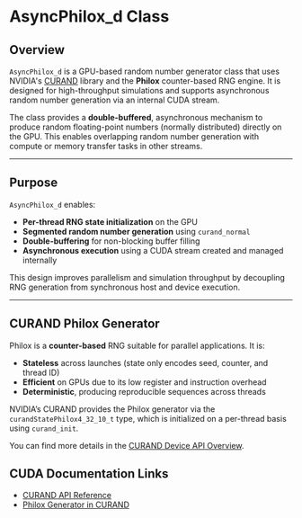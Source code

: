 # AsyncPhilox_d Class

## Overview

`AsyncPhilox_d` is a GPU-based random number generator class that uses NVIDIA's [CURAND](https://docs.nvidia.com/cuda/curand/index.html) library and the **Philox** counter-based RNG engine. It is designed for high-throughput simulations and supports asynchronous random number generation via an internal CUDA stream.

The class provides a **double-buffered**, asynchronous mechanism to produce random floating-point numbers (normally distributed) directly on the GPU. This enables overlapping random number generation with compute or memory transfer tasks in other streams.

---

## Purpose

`AsyncPhilox_d` enables:

- **Per-thread RNG state initialization** on the GPU
- **Segmented random number generation** using `curand_normal`
- **Double-buffering** for non-blocking buffer filling
- **Asynchronous execution** using a CUDA stream created and managed internally

This design improves parallelism and simulation throughput by decoupling RNG generation from synchronous host and device execution.

---

## CURAND Philox Generator

Philox is a **counter-based** RNG suitable for parallel applications. It is:

- **Stateless** across launches (state only encodes seed, counter, and thread ID)
- **Efficient** on GPUs due to its low register and instruction overhead
- **Deterministic**, producing reproducible sequences across threads

NVIDIA’s CURAND provides the Philox generator via the `curandStatePhilox4_32_10_t` type, which is initialized on a per-thread basis using `curand_init`.

You can find more details in the [CURAND Device API Overview](https://docs.nvidia.com/cuda/curand/device-api-overview.html).


## CUDA Documentation Links

- [CURAND API Reference](https://docs.nvidia.com/cuda/curand/index.html)
- [Philox Generator in CURAND](https://docs.nvidia.com/cuda/curand/device-api-overview.html#bit-generation-3)
